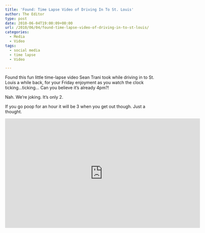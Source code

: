 ```yaml
---
title: 'Found: Time Lapse Video of Driving In To St. Louis'
author: The Editor
type: post
date: 2010-06-04T19:00:09+00:00
url: /2010/06/04/found-time-lapse-video-of-driving-in-to-st-louis/
categories:
  - Media
  - Video
tags:
  - social media
  - time lapse
  - Video

---
```

Found this fun little time-lapse video Sean Trani took while driving in to St. Louis a while back, for your Friday enjoyment as you watch the clock ticking&#8230;ticking&#8230; Can you believe it&#8217;s already 4pm?!

Nah. We&#8217;re joking. It&#8217;s only 2.

If you go poop for an hour it will be 3 when you get out though. Just a thought.

<div class="embed-vimeo" style="text-align: center;">
  <iframe src="https://player.vimeo.com/video/8583422" width="640" height="360" frameborder="0" webkitallowfullscreen mozallowfullscreen allowfullscreen></iframe>
</div>